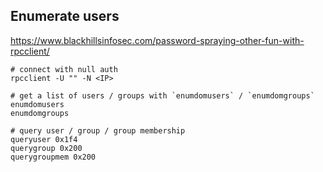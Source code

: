 ## Enumerate users
https://www.blackhillsinfosec.com/password-spraying-other-fun-with-rpcclient/
```
# connect with null auth
rpcclient -U "" -N <IP>

# get a list of users / groups with `enumdomusers` / `enumdomgroups`
enumdomusers
enumdomgroups

# query user / group / group membership
queryuser 0x1f4
querygroup 0x200
querygroupmem 0x200
```
